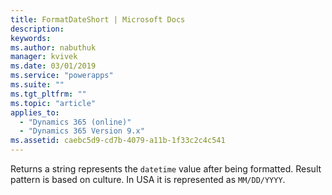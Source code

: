 ```yaml
---
title: FormatDateShort | Microsoft Docs
description: 
keywords:
ms.author: nabuthuk
manager: kvivek
ms.date: 03/01/2019
ms.service: "powerapps"
ms.suite: ""
ms.tgt_pltfrm: ""
ms.topic: "article"
applies_to: 
  - "Dynamics 365 (online)"
  - "Dynamics 365 Version 9.x"
ms.assetid: caebc5d9-cd7b-4079-a11b-1f33c2c4c541
---
```

Returns a string represents the `datetime` value after being formatted. Result pattern is based on culture. In USA it is  represented as `MM/DD/YYYY`.
